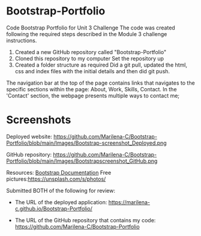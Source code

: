 # Bootstrap-Portfolio
Code Bootstrap Portfolio for Unit 3 Challenge 
The code was created following the required steps described in the Module 3  challenge instructions.
1. Created a new GitHub repository called "Bootstrap-Portfolio"
2. Cloned this repository to my computer
  Set the repository up
3. Created a folder structure as required
   Did a git pull, updated the html, css and index files with the initial details and then did git push.

The navigation bar at the top of the page contains links that navigates to the specific sections within the page: About, Work, Skills, Contact.
In the 'Contact' section, the webpage   presents multiple ways to contact me;

# Screenshots
Deployed website: https://github.com/Marilena-C/Bootstrap-Portfolio/blob/main/Images/Bootstrap-screenshot_Deployed.png 

GitHub repository: https://github.com/Marilena-C/Bootstrap-Portfolio/blob/main/Images/Bootstrapscreenshot_GitHub.png

Resources:
[Bootstrap Documentation](https://getbootstrap.com/docs/4.0/getting-started/introduction/)
Free pictures:https://unsplash.com/s/photos/

Submitted BOTH of the following for review:

* The URL of the deployed application: https://marilena-c.github.io/Bootstrap-Portfolio/

* The URL of the GitHub repository that contains my code: https://github.com/Marilena-C/Bootstrap-Portfolio 
